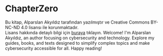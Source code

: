 # ChapterZero
Bu kitap, Alparslan Akyıldız tarafından yazılmıştır ve Creative Commons BY-NC-ND 4.0 lisansı ile korunmaktadır.  
Lisans hakkında detaylı bilgi için [buraya](https://creativecommons.org/licenses/by-nc-nd/4.0/) tıklayın.
Welcome! I'm Alparslan Akyıldız, an author focusing on cybersecurity and technology. Explore my guides, books, and texts designed to simplify complex topics and make cybersecurity accessible for all. Happy reading!
